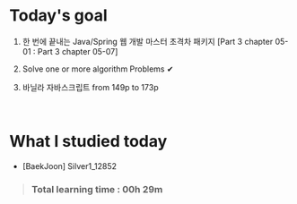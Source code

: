 # Today's goal

1. 한 번에 끝내는 Java/Spring 웹 개발 마스터 초격차 패키지 [Part 3 chapter 05-01 : Part 3 chapter 05-07]

2. Solve one or more algorithm Problems ✔

3. 바닐라 자바스크립트 from 149p to 173p

<br>

# What I studied today

* [BaekJoon] Silver1_12852

><h3>Total learning time : 00h 29m</h3>